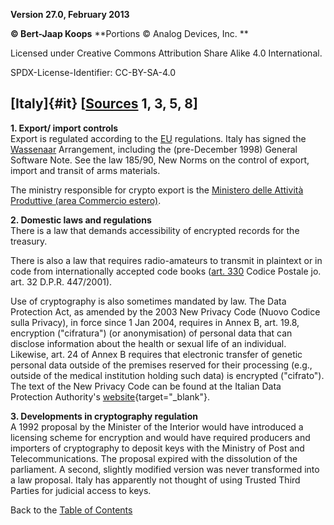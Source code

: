 **Version 27.0, February 2013**

**© Bert-Jaap Koops**
**Portions © Analog Devices, Inc. **  

Licensed under Creative Commons Attribution Share Alike 4.0 International.

SPDX-License-Identifier: CC-BY-SA-4.0

## [Italy]{#it} \[[Sources](cls-srce.htm) 1, 3, 5, 8\]

**1. Export/ import controls**\
Export is regulated according to the [EU](#eu_exp) regulations. Italy
has signed the [Wassenaar](#Wassenaar) Arrangement, including the
(pre-December 1998) General Software Note. See the law 185/90, New Norms
on the control of export, import and transit of arms materials.

The ministry responsible for crypto export is the [Ministero delle
Attività Produttive (area Commercio estero)](http://www.mincomes.it).

**2. Domestic laws and regulations**\
There is a law that demands accessibility of encrypted records for the
treasury.

There is also a law that requires radio-amateurs to transmit in
plaintext or in code from internationally accepted code books ([art.
330](http://digilander.libero.it/hamweb/norme/cp-ham.htm) Codice Postale
jo. art. 32 D.P.R. 447/2001).

Use of cryptography is also sometimes mandated by law. The Data
Protection Act, as amended by the 2003 New Privacy Code (Nuovo Codice
sulla Privacy), in force since 1 Jan 2004, requires in Annex B, art.
19.8, encryption (\"cifratura\") (or anonymisation) of personal data
that can disclose information about the health or sexual life of an
individual. Likewise, art. 24 of Annex B requires that electronic
transfer of genetic personal data outside of the premises reserved for
their processing (e.g., outside of the medical institution holding such
data) is encrypted (\"cifrato\"). The text of the New Privacy Code can
be found at the Italian Data Protection Authority\'s
[website](http://www.garanteprivacy.it/garante/navig/jsp/index.jsp?folderpath=Normativa%2FItaliana%2FIl+Codice+in+materia+di+protezione+dei+dati+personali){target="_blank"}.

**3. Developments in cryptography regulation**\
A 1992 proposal by the Minister of the Interior would have introduced a
licensing scheme for encryption and would have required producers and
importers of cryptography to deposit keys with the Ministry of Post and
Telecommunications. The proposal expired with the dissolution of the
parliament. A second, slightly modified version was never transformed
into a law proposal. Italy has apparently not thought of using Trusted
Third Parties for judicial access to keys.

Back to the [Table of Contents](index.md)
